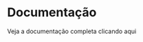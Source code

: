 # Documentação

Veja a documentação completa <anchor-get name="documentation">clicando aqui</anchor-get>
